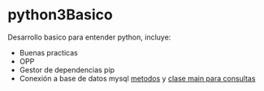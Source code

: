 # python3Basico
Desarrollo basico para entender python, incluye:

- Buenas practicas
- OPP
- Gestor de dependencias pip
- Conexión a base de datos mysql [metodos](https://github.com/jhfaber/python3Basico/blob/master/basico/Conexion.py) y [clase main para consultas](https://github.com/jhfaber/python3Basico/blob/master/basico/Libs.py)
